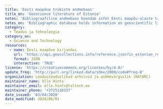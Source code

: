 ```yaml
---
title: 'Eesti maapõue trükiste andmebaas'
title_en: 'Geoscience literature of Estonia'
notes: 'Bibliograafiline andmebaas koondab infot Eesti maapõu-alaste trükiste kohta, rõhuga teaduslikel andmetel ja publikatsioonidel. Andmebaas hõlmab teemasid nagu Eesti geoloogilne ehitus, maavarad, põhjavesi, pinnakatte ja pinnamood, fossiilid, geoloogiline arengulugu, ehitusgeoloogia, geoloogilised vaatamisväärsused, Eesti geoloogid jpt. Andmebaasi veebiliides on kättesaadav aadressil https://geoloogia.info.\r\nAndmebaas on osaks maapõue andmehaldusplatvormist SARV, mis kuulub Eesti teadustaristu teekaardi NATARC alla (<a href="https://natarc.ut.ee">https://natarc.ut.ee</a>). Trükiste andmestiku korrastamist ja sisestamist toetas Keskkonnainvesteeringute Keskuse projekt nr 16633: Eesti maapõue trükiste andmebaas (I etapp; 2019-2020).'
notes_en: 'Bibliographic database holds information on geoscientific literature related to Estonia.'
category:
  - Teadus ja tehnoloogia
category_en:
  - Science and Technology
resources:
  - name: Eesti maapõue kirjandus
    url: 'https://api.geocollections.info/reference.json?is_estonian_reference=true'
    format: JSON
    interactive: 'TRUE'
license: 'https://creativecommons.org/licenses/by/4.0/'
update_freq: 'http://purl.org/linked-data/sdmx/2009/code#freq-B'
organization: Loodusteaduslikud arhiivid ja andmevõrgustik (NATARC)
maintainer_name: Olle Hints
maintainer_email: olle.hints@taltech.ee
maintainer_phone: '+3725130157'
date_issued: '03/04/2020'
date_modified: 2020/06/01
---
```

